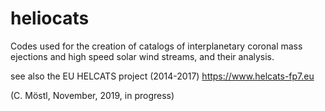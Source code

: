 # heliocats
Codes used for the creation of catalogs of interplanetary coronal mass ejections and high speed solar wind streams, and their analysis.


see also the EU HELCATS project (2014-2017) https://www.helcats-fp7.eu

(C. Möstl, November, 2019, in progress)
